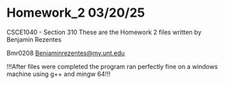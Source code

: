 # Homework_2                                                        03/20/25
CSCE1040 - Section 310
These are the Homework 2 files written by Benjamin Rezentes

Bmr0208
Benjaminrezentes@my.unt.edu

!!!After files were completed the program ran perfectly fine on a windows machine using g++ and mingw 64!!!